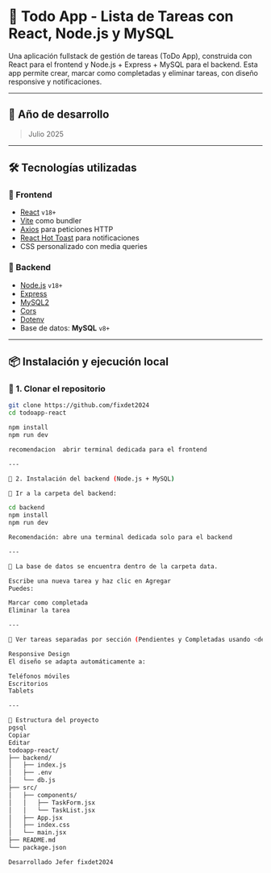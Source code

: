 # 📝 Todo App - Lista de Tareas con React, Node.js y MySQL

Una aplicación fullstack de gestión de tareas (ToDo App), construida con React para el frontend y Node.js + Express + MySQL para el backend. Esta app permite crear, marcar como completadas y eliminar tareas, con diseño responsive y notificaciones.

---

## 📅 Año de desarrollo

> Julio 2025

---

## 🛠️ Tecnologías utilizadas

### 🔹 Frontend

- [React](https://reactjs.org/) `v18+`
- [Vite](https://vitejs.dev/) como bundler
- [Axios](https://axios-http.com/) para peticiones HTTP
- [React Hot Toast](https://react-hot-toast.com/) para notificaciones
- CSS personalizado con media queries

### 🔹 Backend

- [Node.js](https://nodejs.org/) `v18+`
- [Express](https://expressjs.com/)
- [MySQL2](https://www.npmjs.com/package/mysql2)
- [Cors](https://www.npmjs.com/package/cors)
- [Dotenv](https://www.npmjs.com/package/dotenv)
- Base de datos: **MySQL** `v8+`

---

## 📦 Instalación y ejecución local

### 🔹 1. Clonar el repositorio

```bash
git clone https://github.com/fixdet2024
cd todoapp-react

npm install
npm run dev

recomendacion  abrir terminal dedicada para el frontend

---

🔹 2. Instalación del backend (Node.js + MySQL)

📁 Ir a la carpeta del backend:

cd backend
npm install
npm run dev

Recomendación: abre una terminal dedicada solo para el backend

---

📂 La base de datos se encuentra dentro de la carpeta data.

Escribe una nueva tarea y haz clic en Agregar
Puedes:

Marcar como completada
Eliminar la tarea

---

📂 Ver tareas separadas por sección (Pendientes y Completadas usando <details>)

Responsive Design
El diseño se adapta automáticamente a:

Teléfonos móviles
Escritorios
Tablets

---

📂 Estructura del proyecto
pgsql
Copiar
Editar
todoapp-react/
├── backend/
│   ├── index.js
│   ├── .env
│   └── db.js
├── src/
│   ├── components/
│   │   ├── TaskForm.jsx
│   │   └── TaskList.jsx
│   ├── App.jsx
│   ├── index.css
│   └── main.jsx
├── README.md
└── package.json

Desarrollado Jefer fixdet2024
```
